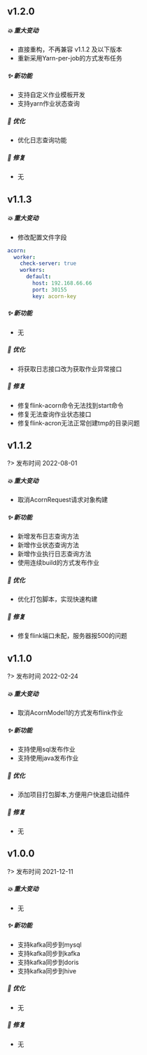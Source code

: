## **v1.2.0**

##### 💥️ 重大变动

- 直接重构，不再兼容 v1.1.2 及以下版本
- 重新采用Yarn-per-job的方式发布任务

##### ✨ 新功能

- 支持自定义作业模板开发
- 支持yarn作业状态查询

##### 🎨 优化

- 优化日志查询功能

##### 🐛 修复

- 无

## **v1.1.3**

##### 💥️ 重大变动

- 修改配置文件字段
  
```yml
acorn:
  worker:
    check-server: true
    workers:
      default:
        host: 192.168.66.66
        port: 30155
        key: acorn-key
```

##### ✨ 新功能

- 无

##### 🎨 优化

- 将获取日志接口改为获取作业异常接口

##### 🐛 修复

- 修复flink-acorn命令无法找到start命令
- 修复无法查询作业状态接口
- 修复flink-acron无法正常创建tmp的目录问题

## **v1.1.2**

?> 发布时间 2022-08-01

##### 💥️ 重大变动

- 取消AcornRequest请求对象构建

##### ✨ 新功能

- 新增发布日志查询方法
- 新增作业状态查询方法
- 新增作业执行日志查询方法
- 使用连续build的方式发布作业

##### 🎨 优化

- 优化打包脚本，实现快速构建

##### 🐛 修复

- 修复flink端口未配，服务器报500的问题

## **v1.1.0**

?> 发布时间 2022-02-24

##### 💥️ 重大变动

- 取消AcornModel1的方式发布flink作业

##### ✨ 新功能

- 支持使用sql发布作业
- 支持使用java发布作业

##### 🎨 优化

- 添加项目打包脚本,方便用户快速启动插件

##### 🐛 修复

- 无

## **v1.0.0**

?> 发布时间 2021-12-11

##### 💥️ 重大变动

- 无

##### ✨ 新功能

- 支持kafka同步到mysql
- 支持kafka同步到kafka
- 支持kafka同步到doris
- 支持kafka同步到hive

##### 🎨 优化

- 无

##### 🐛 修复

- 无
